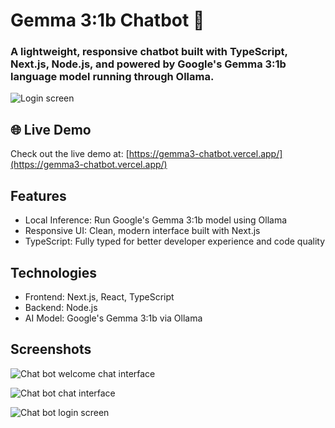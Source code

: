 # Gemma 3:1b Chatbot 🤖

### A lightweight, responsive chatbot built with TypeScript, Next.js, Node.js, and powered by Google's Gemma 3:1b language model running through Ollama.

![Login screen](https://lh3.googleusercontent.com/pw/AP1GczNTS7aV3tEKgmfHFymyrD9pMu5PkdknWbs67abveZLRcJkI0Mkx28FmPqNvglJTLLbc6l-OwHzSvqA3LdYn2zxCOZQeNrciEGLnSEUf1tMtZgjLF2KO-lWj6YJBERxfXq3w3vmj2CRnT2lCPUW9onuA3A=w1725-h970-s-no-gm "Login")

## 🌐 Live Demo
Check out the live demo at: [https://gemma3-chatbot.vercel.app/](https://gemma3-chatbot.vercel.app/)

## Features
- Local Inference: Run Google's Gemma 3:1b model using Ollama
- Responsive UI: Clean, modern interface built with Next.js
- TypeScript: Fully typed for better developer experience and code quality

## Technologies

- Frontend: Next.js, React, TypeScript
- Backend: Node.js
- AI Model: Google's Gemma 3:1b via Ollama

## Screenshots

![Chat bot welcome chat interface](https://lh3.googleusercontent.com/pw/AP1GczPdtozPBqnW0uWx6qoW5saFeIfqhls6-NGVIey2gZMFPm-Dm7PSiUNZgqdJ_bQpLNoXL3mTd6SK_mTuF34KNuZlSPautg3QdprVz3rlVqH483AE0MMXJqe2_5QZh2B8bQVIH_lDZqj5n5xlEp91CkTfqg=w1725-h970-s-no-gm?authuser=0 "Welcome")

![Chat bot chat interface](https://lh3.googleusercontent.com/pw/AP1GczPreaVl_gSe31d8jdGFeTYWsCO1swCY5KmpniCJU3saefM_XVA4VC5G47UT7wXIFUaft-PmGTd5lZ2J8rG51olpHx24KoHSuaYzeLJ6o6SgL2EwD41VLFLlxfVbIZlCmII21nq5cbXO0uVB0hqYjNytJw=w1725-h970-s-no-gm "Chat")

![Chat bot login screen](https://lh3.googleusercontent.com/pw/AP1GczNTS7aV3tEKgmfHFymyrD9pMu5PkdknWbs67abveZLRcJkI0Mkx28FmPqNvglJTLLbc6l-OwHzSvqA3LdYn2zxCOZQeNrciEGLnSEUf1tMtZgjLF2KO-lWj6YJBERxfXq3w3vmj2CRnT2lCPUW9onuA3A=w1725-h970-s-no-gm "Login")
